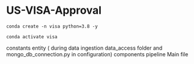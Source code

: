 # US-VISA-Approval

```
conda create -n visa python=3.8 -y
```

```
conda activate visa
```
constants
entity  ( during data ingestion data_access folder and mongo_db_connection.py in configuration)
components
pipeline
Main file